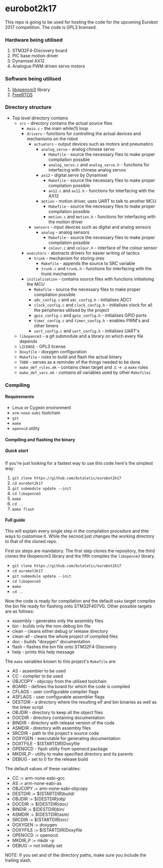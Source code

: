 # eurobot2k17

This repo is going to be used for hosting the code for the upcoming Eurobot 2017 competition. The code is GPL3 licensed.

### Hardware being utilised

1. STM32F4-Discovery board
2. PIC base motion driver
3. Dynamixel AX12
4. Analogue PWM driven servo motors

### Software being utilised

1. [libopencm3](https://libopencm3.github.io/docs/latest/stm32f4/html/modules.html) library
2. [FreeRTOS](https://freertos.org/)

### Directory structure

- Top level directory contains
  - `src` - directory contains the actual source files
    - `main.c` - the main while(1) loop
    - `drivers` - functions for controlling the actual devices and mechanisms on the robot
      - `actuators` - output devices such as motors and pneumatics
        - `analog_servo` - analog chinese servo
          - `Makefile` - source the necessary files to make proper compilation possible
          - `analog_servo.c` and `analog_servo.h` -  functions for interfacing with chinese analog servos
        - `ax12` - digital servo by Dynamixel
          - `Makefile` - source the necessary files to make proper compilation possible
          - `ax12.c` and `ax12.h` - functions for interfacing with the AX12
        - `motion` - motion driver, uses UART to talk to another MCU
          - `Makefile` - source the necessary files to make proper compilation possible
          - `motion.c` and `motion.h` - functions for interfacing with the motion driver
      - `sensors` - input devices such as digital and analog sensors
        - `analog` - analog sensors
          - `Makefile` - source the necessary files to make proper compilation possible
          - `colour.c` and `colour.h` - interface of the colour sensor
    - `executors` - abstracts drivers for easier writing of tactics
      - `trunk` - mechanism for storing ores
        - `Makefile` - appends the source to SRC variable
        - `trunk.c` and `trunk.h` - functions for interfacing with the trunk mechanism
    - `initialisation` - contains source files with functions initialising the MCU
      - `Makefile` - source the necessary files to make proper compilation possible
      - `adc_config.c` and `adc_config.h` - initialises ADC1
      - `clock_config.c` and `clock_config.h` - initialises clock for all the peripheries utilised by the project
      - `gpio_config.c` and `gpio_config.h` - initialises GPIO ports
      - `timer_config.c` and `timer_config.h` - enables PWM's and other timers
      - `uart_config.c` and `uart_config.h` - initialises UART's
  - `libopencm3` - a git submodule and a library on which every file depends
  - `LICENSE` - GPL3 license
  - `Doxyfile` - doxygen configuration
  - `Makefile` - rules to build and flash the actual binary
  - `TODO` - serves as a reminder of the things needed to be done
  - `make_def_rules.mk` - contains clean target and .c -> .o `make` rules
  - `make_def_vars.mk` - contains all variables used by other `Makefiles`

### Compiling

#### Requirements

- Linux or Cygwin environment
- `arm-none-eabi` toolchain
- `git`
- `make`
- `openocd` utility

#### Compiling and flashing the binary

##### Quick start
If you're just looking for a fastest way to use this code here's the simplest way:

1. `git clone https://github.com/bstaletic/eurobot2k17`
2. `cd eurobot2k17`
3. `git submodule update --init`
4. `cd libopencm3`
5. `make`
6. `cd ..`
7. `make flash`

#### Full guide
This will explain every single step in the compilation procedure and thte ways to customise it. While the secnod just changes the working directory to that of the cloned repo.

First six steps are mandatory. The first step clones the repository, the third clones the libopencm3 library and the fifth compiles the `libopencm3` library.

- `git clone https://github.com/bstaletic/eurobot2k17`
- `cd eurobot2k17`
- `git submodule update --init`
- `cd libopencm3`
- `make`
- `cd ..`

Now the code is ready for compilation and the default `make` target compiles the bin file ready for flashing onto STM32F407VG. Other possible targets are as follows:

- assembly - generates only the assembly files
- bin - builds only the non-debug bin file
- clean - cleans either debug or release directory
- clean-all - cleans the whole project of compiled files
- doc - builds "doxygen" documentation
- flash - flashes the bin file onto STM32F4-Discovery
- help - prints this help message

The `make` variables known to this project's `Makefile` are:

- AS - assembler to be used
- CC - compiler to be used
- OBJCOPY - objcopy from the utilised toolchain
- BOARD - defines the board for which the code is compiled
- CFLAGS - user configurable compiler flags
- ASFLAGS - user configurable assembler flags
- DESTDIR - a directory where the resulting elf and bin binaries as well as the linker script
- OBJDIR - directory to keep all the object files
- DOCDIR - directory containing documentation
- BINDIR - directory with release version of the code
- ASMDIR - directory with assembly files
- SRCDIR - path to the project's source code
- DOXYGEN - executable for generating documentation
- DOXTFILE - $(STARTDIR)Doxyfile
- OPENOCD - flash utility from openocd package
- MKDIR_P - utility to make specified directory and its parents
- DEBUG - set to 0 for the release build

The default values of these variables:

- CC := arm-none-eabi-gcc
- AS := arm-none-eabi-as
- OBJCOPY := arm-none-eabi-objcopy
- DESTDIR := $(STARTDIR)build/
- OBJDIR := $(DESTDIR)obj/
- DOCDIR := $(DESTDIR)doc/
- BINDIR := $(DESTDIR)bin/
- ASMDIR := $(DESTDIR)asm/
- SRCDIR := $(STARTDIR)src/
- DOXYGEN := doxygen
- DOXYFILE := $(STARTDIR)Doxyfile
- OPENOCD := openocd
- MKDIR_P := mkdir -p
- DEBUG := not initially set

NOTE: If you set and of the directory paths, make sure you include the trailing slash.
